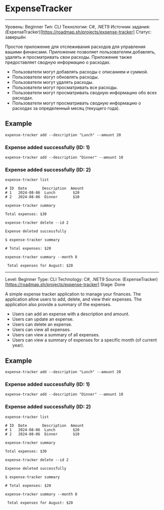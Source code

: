 # ExpenseTracker
********************************
Уровень: Beginner
Тип: CLI
Технологии: C#, .NET9
Источник задания: (ExpenseTracker)[https://roadmap.sh/projects/expense-tracker]
Статус: завершён

Простое приложение для отслеживания расходов для управления вашими финансами. 
Приложение позволяет пользователям добавлять, удалять и просматривать свои расходы. 
Приложение также предоставляет сводную информацию о расходах.

- Пользователи могут добавлять расходы с описанием и суммой.
- Пользователи могут обновлять расходы.
- Пользователи могут удалять расходы.
- Пользователи могут просматривать все расходы.
- Пользователи могут просматривать сводную информацию обо всех расходах.
- Пользователи могут просматривать сводную информацию о расходах за определенный месяц (текущего года).

## Example

```shell
expense-tracker add --description "Lunch" --amount 20
```

### Expense added successfully (ID: 1)
```shell
expense-tracker add --description "Dinner" --amount 10
```

### Expense added successfully (ID: 2)
```shell
expense-tracker list
```
```
# ID  Date       Description  Amount
# 1   2024-08-06  Lunch        $20
# 2   2024-08-06  Dinner       $10
```

```shell
expense-tracker summary
```
``` Total expenses: $30 ```

```shell
expense-tracker delete --id 2
```
``` Expense deleted successfully ```

```shell
$ expense-tracker summary
```
```# Total expenses: $20```


```shell
expense-tracker summary --month 8
```

``` Total expenses for August: $20```

********************************
Level: Beginner
Type: CLI
Technology: C#, .NET9
Source: (ExpenseTracker)[https://roadmap.sh/projects/expense-tracker]
Stage: Done

A simple expense tracker application to manage your finances. 
The application allow users to add, delete, and view their expenses. 
The application also provide a summary of the expenses.

- Users can add an expense with a description and amount.
- Users can update an expense.
- Users can delete an expense.
- Users can view all expenses.
- Users can view a summary of all expenses.
- Users can view a summary of expenses for a specific month (of current year).

## Example

```shell
expense-tracker add --description "Lunch" --amount 20
```

### Expense added successfully (ID: 1)
```shell
expense-tracker add --description "Dinner" --amount 10
```

### Expense added successfully (ID: 2)
```shell
expense-tracker list
```
```
# ID  Date       Description  Amount
# 1   2024-08-06  Lunch        $20
# 2   2024-08-06  Dinner       $10
```

```shell
expense-tracker summary
```
``` Total expenses: $30 ```

```shell
expense-tracker delete --id 2
```
``` Expense deleted successfully ```

```shell
$ expense-tracker summary
```
```# Total expenses: $20```


```shell
expense-tracker summary --month 8
```

``` Total expenses for August: $20```